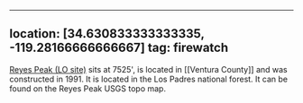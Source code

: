 
---
location: [34.630833333333335, -119.28166666666667]
tag: firewatch
---

[Reyes Peak (LO site)](http://www.peakbagging.com/CALookoutPhotos/Reyes.html) sits at 7525', is located in [[Ventura County]] and was constructed in 1991. It is located in the Los Padres national forest. It can be found on the Reyes Peak USGS topo map.
